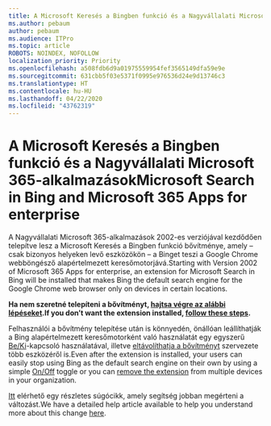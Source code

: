 ```yaml
---
title: A Microsoft Keresés a Bingben funkció és a Nagyvállalati Microsoft 365-alkalmazások
ms.author: pebaum
author: pebaum
ms.audience: ITPro
ms.topic: article
ROBOTS: NOINDEX, NOFOLLOW
localization_priority: Priority
ms.openlocfilehash: a508fdb6d9a01975559954fef3565149dfa59e9e
ms.sourcegitcommit: 631cbb5f03e5371f0995e976536d24e9d13746c3
ms.translationtype: HT
ms.contentlocale: hu-HU
ms.lasthandoff: 04/22/2020
ms.locfileid: "43762319"
---
```

# <a name="microsoft-search-in-bing-and-microsoft-365-apps-for-enterprise"></a><span data-ttu-id="16eb3-102">A Microsoft Keresés a Bingben funkció és a Nagyvállalati Microsoft 365-alkalmazások</span><span class="sxs-lookup"><span data-stu-id="16eb3-102">Microsoft Search in Bing and Microsoft 365 Apps for enterprise</span></span>

<span data-ttu-id="16eb3-103">A Nagyvállalati Microsoft 365-alkalmazások 2002-es verziójával kezdődően telepítve lesz a Microsoft Keresés a Bingben funkció bővítménye, amely – csak bizonyos helyeken levő eszközökön – a Binget teszi a Google Chrome webböngésző alapértelmezett keresőmotorjává.</span><span class="sxs-lookup"><span data-stu-id="16eb3-103">Starting with Version 2002 of Microsoft 365 Apps for enterprise, an extension for Microsoft Search in Bing will be installed that makes Bing the default search engine for the Google Chrome web browser only on devices in certain locations.</span></span>

<span data-ttu-id="16eb3-104">**Ha nem szeretné telepíteni a bővítményt, [hajtsa végre az alábbi lépéseket](https://docs.microsoft.com/deployoffice/microsoft-search-bing#how-to-exclude-the-extension-for-microsoft-search-in-bing-from-being-installed).**</span><span class="sxs-lookup"><span data-stu-id="16eb3-104">**If you don’t want the extension installed, [follow these steps](https://docs.microsoft.com/deployoffice/microsoft-search-bing#how-to-exclude-the-extension-for-microsoft-search-in-bing-from-being-installed).**</span></span>

<span data-ttu-id="16eb3-105">Felhasználói a bővítmény telepítése után is könnyedén, önállóan leállíthatják a Bing alapértelmezett keresőmotorként való használatát egy egyszerű [Be/Ki](https://docs.microsoft.com/deployoffice/microsoft-search-bing#change-whether-bing-is-the-default-search-engine-for-google-chrome)-kapcsoló használatával, illetve [eltávolíthatja a bővítményt](https://docs.microsoft.com/deployoffice/microsoft-search-bing#how-to-remove-the-extension-after-its-been-installed) szervezete több eszközéről is.</span><span class="sxs-lookup"><span data-stu-id="16eb3-105">Even after the extension is installed, your users can easily stop using Bing as the default search engine on their own by using a simple [On/Off](https://docs.microsoft.com/deployoffice/microsoft-search-bing#change-whether-bing-is-the-default-search-engine-for-google-chrome) toggle or you can [remove the extension](https://docs.microsoft.com/deployoffice/microsoft-search-bing#how-to-remove-the-extension-after-its-been-installed) from multiple devices in your organization.</span></span>

<span data-ttu-id="16eb3-106">[Itt](https://docs.microsoft.com/deployoffice/microsoft-search-bing) elérhető egy részletes súgócikk, amely segítség jobban megérteni a változást.</span><span class="sxs-lookup"><span data-stu-id="16eb3-106">We have a detailed help article available to help you understand more about this change [here](https://docs.microsoft.com/deployoffice/microsoft-search-bing).</span></span>
